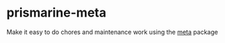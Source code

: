 # prismarine-meta

Make it easy to do chores and maintenance work using the [meta](https://github.com/mateodelnorte/meta) package

